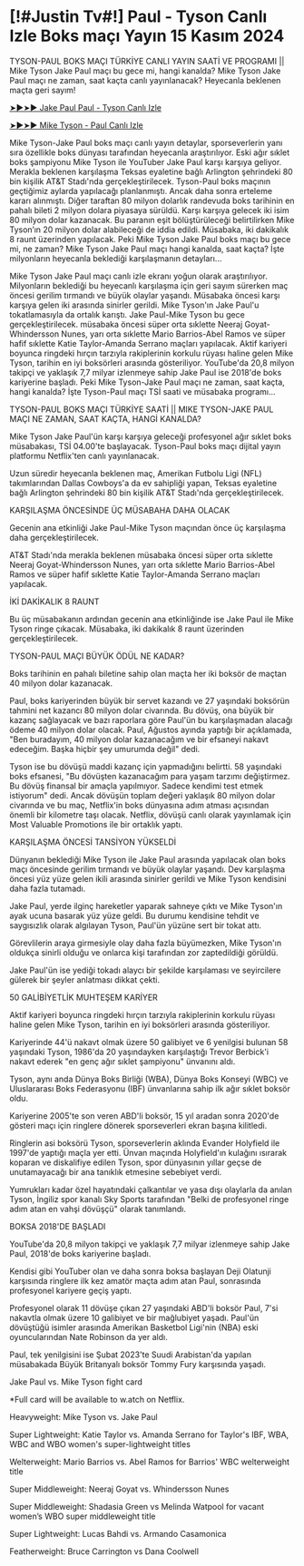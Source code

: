 <h1>[!#Justin Tv#!] Paul - Tyson Canlı Izle Boks maçı Yayın 15 Kasım 2024</h1>

TYSON-PAUL BOKS MAÇI TÜRKİYE CANLI YAYIN SAATİ VE PROGRAMI || Mike Tyson Jake Paul maçı bu gece mi, hangi kanalda? Mike Tyson Jake Paul maçı ne zaman, saat kaçta canlı yayınlanacak? Heyecanla beklenen maçta geri sayım!

[➤►➤► Jake Paul Paul - Tyson Canlı Izle](https://t.co/zvak8KifBl)

[➤►➤► Mike Tyson - Paul Canlı Izle](https://t.co/zvak8KifBl)

Mike Tyson-Jake Paul boks maçı canlı yayın detaylar, sporseverlerin yanı sıra özellikle boks dünyası tarafından heyecanla araştırılıyor. Eski ağır sıklet boks şampiyonu Mike Tyson ile YouTuber Jake Paul karşı karşıya geliyor. Merakla beklenen karşılaşma Teksas eyaletine bağlı Arlington şehrindeki 80 bin kişilik AT&T Stadı'nda gerçekleştirilecek. Tyson-Paul boks maçının geçtiğimiz aylarda yapılacağı planlanmıştı. Ancak daha sonra erteleme kararı alınmıştı. Diğer taraftan 80 milyon dolarlık randevuda boks tarihinin en pahalı bileti 2 milyon dolara piyasaya sürüldü. Karşı karşıya gelecek iki isim 80 milyon dolar kazanacak. Bu paranın eşit bölüştürüleceği belirtilirken Mike Tyson’ın 20 milyon dolar alabileceği de iddia edildi. Müsabaka, iki dakikalık 8 raunt üzerinden yapılacak. Peki Mike Tyson Jake Paul boks maçı bu gece mi, ne zaman? Mike Tyson Jake Paul maçı hangi kanalda, saat kaçta? İşte milyonların heyecanla beklediği karşılaşmanın detayları...

Mike Tyson Jake Paul maçı canlı izle ekranı yoğun olarak araştırılıyor. Milyonların beklediği bu heyecanlı karşılaşma için geri sayım sürerken maç öncesi gerilim tırmandı ve büyük olaylar yaşandı. Müsabaka öncesi karşı karşıya gelen iki arasında sinirler gerildi. Mike Tyson'ın Jake Paul'u tokatlamasıyla da ortalık karıştı. Jake Paul-Mike Tyson bu gece gerçekleştirilecek. müsabaka öncesi süper orta sıklette Neeraj Goyat-Whindersson Nunes, yarı orta sıklette Mario Barrios-Abel Ramos ve süper hafif sıklette Katie Taylor-Amanda Serrano maçları yapılacak. Aktif kariyeri boyunca ringdeki hırçın tarzıyla rakiplerinin korkulu rüyası haline gelen Mike Tyson, tarihin en iyi boksörleri arasında gösteriliyor. YouTube'da 20,8 milyon takipçi ve yaklaşık 7,7 milyar izlenmeye sahip Jake Paul ise 2018'de boks kariyerine başladı. Peki Mike Tyson-Jake Paul maçı ne zaman, saat kaçta, hangi kanalda? İşte Tyson-Paul maçı TSİ saati ve müsabaka programı...

TYSON-PAUL BOKS MAÇI TÜRKİYE SAATİ || MIKE TYSON-JAKE PAUL MAÇI NE ZAMAN, SAAT KAÇTA, HANGİ KANALDA?

Mike Tyson Jake Paul'ün karşı karşıya geleceği profesyonel ağır sıklet boks müsabakası, TSİ 04.00'te başlayacak. Tyson-Paul boks maçı dijital yayın platformu Netflix'ten canlı yayınlanacak.

Uzun süredir heyecanla beklenen maç, Amerikan Futbolu Ligi (NFL) takımlarından Dallas Cowboys'a da ev sahipliği yapan, Teksas eyaletine bağlı Arlington şehrindeki 80 bin kişilik AT&T Stadı'nda gerçekleştirilecek.

KARŞILAŞMA ÖNCESİNDE ÜÇ MÜSABAHA DAHA OLACAK

Gecenin ana etkinliği Jake Paul-Mike Tyson maçından önce üç karşılaşma daha gerçekleştirilecek.

AT&T Stadı'nda merakla beklenen müsabaka öncesi süper orta sıklette Neeraj Goyat-Whindersson Nunes, yarı orta sıklette Mario Barrios-Abel Ramos ve süper hafif sıklette Katie Taylor-Amanda Serrano maçları yapılacak.

İKİ DAKİKALIK 8 RAUNT

Bu üç müsabakanın ardından gecenin ana etkinliğinde ise Jake Paul ile Mike Tyson ringe çıkacak. Müsabaka, iki dakikalık 8 raunt üzerinden gerçekleştirilecek.

TYSON-PAUL MAÇI BÜYÜK ÖDÜL NE KADAR?

Boks tarihinin en pahalı biletine sahip olan maçta her iki boksör de maçtan 40 milyon dolar kazanacak.

Paul, boks kariyerinden büyük bir servet kazandı ve 27 yaşındaki boksörün tahmini net kazancı 80 milyon dolar civarında. Bu dövüş, ona büyük bir kazanç sağlayacak ve bazı raporlara göre Paul'ün bu karşılaşmadan alacağı ödeme 40 milyon dolar olacak. Paul, Ağustos ayında yaptığı bir açıklamada, "Ben buradayım, 40 milyon dolar kazanacağım ve bir efsaneyi nakavt edeceğim. Başka hiçbir şey umurumda değil" dedi.

Tyson ise bu dövüşü maddi kazanç için yapmadığını belirtti. 58 yaşındaki boks efsanesi, "Bu dövüşten kazanacağım para yaşam tarzımı değiştirmez. Bu dövüş finansal bir amaçla yapılmıyor. Sadece kendimi test etmek istiyorum" dedi. Ancak dövüşün toplam değeri yaklaşık 80 milyon dolar civarında ve bu maç, Netflix'in boks dünyasına adım atması açısından önemli bir kilometre taşı olacak. Netflix, dövüşü canlı olarak yayınlamak için Most Valuable Promotions ile bir ortaklık yaptı.

KARŞILAŞMA ÖNCESİ TANSİYON YÜKSELDİ

Dünyanın beklediği Mike Tyson ile Jake Paul arasında yapılacak olan boks maçı öncesinde gerilim tırmandı ve büyük olaylar yaşandı. Dev karşılaşma öncesi yüz yüze gelen ikili arasında sinirler gerildi ve Mike Tyson kendisini daha fazla tutamadı.

Jake Paul, yerde ilginç hareketler yaparak sahneye çıktı ve Mike Tyson'ın ayak ucuna basarak yüz yüze geldi. Bu durumu kendisine tehdit ve saygısızlık olarak algılayan Tyson, Paul'ün yüzüne sert bir tokat attı.

Görevlilerin araya girmesiyle olay daha fazla büyümezken, Mike Tyson'ın oldukça sinirli olduğu ve onlarca kişi tarafından zor zaptedildiği görüldü.

Jake Paul'ün ise yediği tokadı alaycı bir şekilde karşılaması ve seyircilere gülerek bir şeyler anlatması dikkat çekti.

50 GALİBİYETLİK MUHTEŞEM KARİYER

Aktif kariyeri boyunca ringdeki hırçın tarzıyla rakiplerinin korkulu rüyası haline gelen Mike Tyson, tarihin en iyi boksörleri arasında gösteriliyor.

Kariyerinde 44'ü nakavt olmak üzere 50 galibiyet ve 6 yenilgisi bulunan 58 yaşındaki Tyson, 1986'da 20 yaşındayken karşılaştığı Trevor Berbick'i nakavt ederek "en genç ağır sıklet şampiyonu" ünvanını aldı.

Tyson, aynı anda Dünya Boks Birliği (WBA), Dünya Boks Konseyi (WBC) ve Uluslararası Boks Federasyonu (IBF) ünvanlarına sahip ilk ağır sıklet boksör oldu.

Kariyerine 2005'te son veren ABD'li boksör, 15 yıl aradan sonra 2020'de gösteri maçı için ringlere dönerek sporseverleri ekran başına kilitledi.

Ringlerin asi boksörü Tyson, sporseverlerin aklında Evander Holyfield ile 1997'de yaptığı maçla yer etti. Ünvan maçında Holyfield'ın kulağını ısırarak koparan ve diskalifiye edilen Tyson, spor dünyasının yıllar geçse de unutamayacağı bir ana tanıklık etmesine sebebiyet verdi.

Yumrukları kadar özel hayatındaki çalkantılar ve yasa dışı olaylarla da anılan Tyson, İngiliz spor kanalı Sky Sports tarafından "Belki de profesyonel ringe adım atan en vahşi dövüşçü" olarak tanımlandı.

BOKSA 2018'DE BAŞLADI

YouTube'da 20,8 milyon takipçi ve yaklaşık 7,7 milyar izlenmeye sahip Jake Paul, 2018'de boks kariyerine başladı.

Kendisi gibi YouTuber olan ve daha sonra boksa başlayan Deji Olatunji karşısında ringlere ilk kez amatör maçta adım atan Paul, sonrasında profesyonel kariyere geçiş yaptı.

Profesyonel olarak 11 dövüşe çıkan 27 yaşındaki ABD'li boksör Paul, 7'si nakavtla olmak üzere 10 galibiyet ve bir mağlubiyet yaşadı. Paul'ün dövüştüğü isimler arasında Amerikan Basketbol Ligi'nin (NBA) eski oyuncularından Nate Robinson da yer aldı.

Paul, tek yenilgisini ise Şubat 2023'te Suudi Arabistan'da yapılan müsabakada Büyük Britanyalı boksör Tommy Fury karşısında yaşadı.

Jake Paul vs. Mike Tyson fight card

*Full card will be available to w.atch on Netflix.

Heavyweight: Mike Tyson vs. Jake Paul

Super Lightweight: Katie Taylor vs. Amanda Serrano for Taylor's IBF, WBA, WBC and WBO women's super-lightweight titles

Welterweight: Mario Barrios vs. Abel Ramos for Barrios' WBC welterweight title

Super Middleweight: Neeraj Goyat vs. Whindersson Nunes

Super Middleweight: Shadasia Green vs Melinda Watpool for vacant women’s WBO super middleweight title

Super Lightweight: Lucas Bahdi vs. Armando Casamonica

Featherweight: Bruce Carrington vs Dana Coolwell
